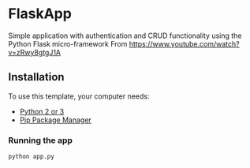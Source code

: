 # FlaskApp

Simple application with authentication and CRUD functionality using the Python Flask micro-framework
From https://www.youtube.com/watch?v=zRwy8gtgJ1A

## Installation

To use this template, your computer needs:

- [Python 2 or 3](https://python.org)
- [Pip Package Manager](https://pypi.python.org/pypi)

### Running the app

```bash
python app.py
```

